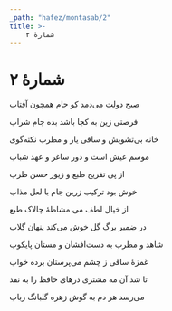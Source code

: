 ```yaml
---
_path: "hafez/montasab/2"
title: >-
    شمارهٔ ۲
---
```

# شمارهٔ ۲

<div class="b" id="bn1"><div class="m1"><p>صبح دولت می‌دمد کو جام همچون آفتاب</p></div>
<div class="m2"><p>فرصتی زین به کجا باشد بده جام شراب</p></div></div>
<div class="b" id="bn2"><div class="m1"><p>خانه بی‌تشویش و ساقی یار و مطرب نکته‌گوی</p></div>
<div class="m2"><p>موسم عیش است و دور ساغر و عهد شباب </p></div></div>
<div class="b" id="bn3"><div class="m1"><p>از پی تفریح طبع و زیور حسن طرب</p></div>
<div class="m2"><p>خوش بود ترکیب زرین جام با لعل مذاب </p></div></div>
<div class="b" id="bn4"><div class="m1"><p>از خیال لطف می مشاطهٔ چالاک طبع</p></div>
<div class="m2"><p>در ضمیر برگ گل خوش می‌کند پنهان گلاب </p></div></div>
<div class="b" id="bn5"><div class="m1"><p>شاهد و مطرب به دست‌افشان و مستان پایکوب</p></div>
<div class="m2"><p>غمزهٔ ساقی ز چشم می‌پرستان برده خواب </p></div></div>
<div class="b" id="bn6"><div class="m1"><p>تا شد آن مه مشتری درهای حافظ را به نقد</p></div>
<div class="m2"><p>می‌رسد هر دم به گوش زهره گلبانگ رباب</p></div></div>
